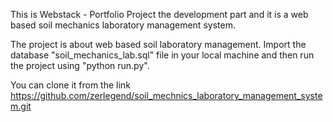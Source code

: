 This is Webstack - Portfolio Project the development part and it is a web based soil mechanics laboratory management system.

The project is about web based soil laboratory management. Import the database "soil_mechanics_lab.sql" file in your local machine and then run the project using "python run.py".

You can clone it from the link https://github.com/zerlegend/soil_mechnics_laboratory_management_system.git

